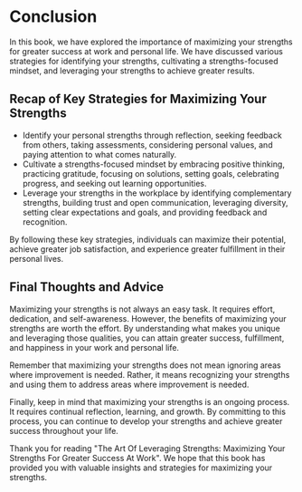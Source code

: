 # Conclusion

In this book, we have explored the importance of maximizing your strengths for greater success at work and personal life. We have discussed various strategies for identifying your strengths, cultivating a strengths-focused mindset, and leveraging your strengths to achieve greater results.

Recap of Key Strategies for Maximizing Your Strengths
-----------------------------------------------------

* Identify your personal strengths through reflection, seeking feedback from others, taking assessments, considering personal values, and paying attention to what comes naturally.
* Cultivate a strengths-focused mindset by embracing positive thinking, practicing gratitude, focusing on solutions, setting goals, celebrating progress, and seeking out learning opportunities.
* Leverage your strengths in the workplace by identifying complementary strengths, building trust and open communication, leveraging diversity, setting clear expectations and goals, and providing feedback and recognition.

By following these key strategies, individuals can maximize their potential, achieve greater job satisfaction, and experience greater fulfillment in their personal lives.

Final Thoughts and Advice
-------------------------

Maximizing your strengths is not always an easy task. It requires effort, dedication, and self-awareness. However, the benefits of maximizing your strengths are worth the effort. By understanding what makes you unique and leveraging those qualities, you can attain greater success, fulfillment, and happiness in your work and personal life.

Remember that maximizing your strengths does not mean ignoring areas where improvement is needed. Rather, it means recognizing your strengths and using them to address areas where improvement is needed.

Finally, keep in mind that maximizing your strengths is an ongoing process. It requires continual reflection, learning, and growth. By committing to this process, you can continue to develop your strengths and achieve greater success throughout your life.

Thank you for reading "The Art Of Leveraging Strengths: Maximizing Your Strengths For Greater Success At Work". We hope that this book has provided you with valuable insights and strategies for maximizing your strengths.
